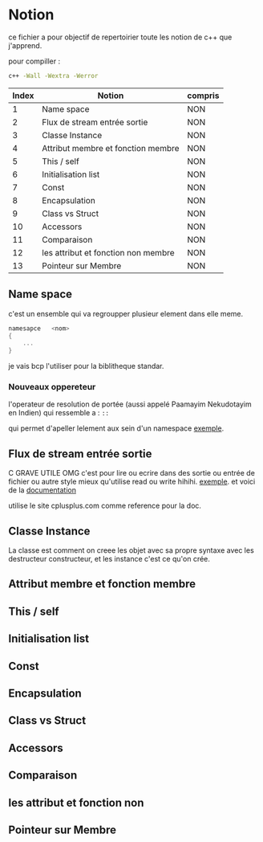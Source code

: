 # Notion

ce fichier a pour objectif de repertoirier toute les notion de c++ que j'apprend.

pour compiller :
```bash
c++ -Wall -Wextra -Werror
```

| Index | Notion                              | compris |
|-------|-------------------------------------|---------|
| 1     | Name space                          | NON     |
| 2     | Flux de stream entrée sortie        | NON     |
| 3     | Classe Instance                     | NON     |
| 4     | Attribut membre et fonction membre  | NON     |
| 5     | This / self                         | NON     |
| 6     | Initialisation list                 | NON     |
| 7     | Const                               | NON     |
| 8     | Encapsulation                       | NON     |
| 9     | Class vs Struct                     | NON     |
| 10    | Accessors                           | NON     |
| 11    | Comparaison                         | NON     |
| 12    | les attribut et fonction non membre | NON     |
| 13    | Pointeur sur Membre                 | NON     |

## Name space

c'est un ensemble qui va regroupper plusieur element dans elle meme.
```cpp
namesapce	<nom>
{
	...
}
```

je vais bcp l'utiliser pour la biblitheque standar.

### Nouveaux oppereteur

l'operateur de resolution de portée (aussi appelé Paamayim Nekudotayim en Indien) qui ressemble a :
```::```

qui permet d'apeller lelement aux sein d'un namespace
[exemple](./00_namespace/main.cpp).

## Flux de stream entrée sortie

C GRAVE UTILE OMG c'est pour lire ou ecrire dans des sortie ou entrée de fichier ou autre style mieux qu'utilise read ou write hihihi. [exemple](./01_stdio_streams/main.cpp).
et voici de la [documentation](https://cplusplus.com/reference/iostream/)

utilise le site cplusplus.com comme reference pour la doc.

## Classe Instance

La classe est comment on creee les objet avec sa propre syntaxe avec les destructeur constructeur, et les instance c'est ce qu'on crée.

## Attribut membre et fonction membre

## This / self

## Initialisation list

## Const

## Encapsulation

## Class vs Struct

## Accessors

## Comparaison

## les attribut et fonction non 

## Pointeur sur Membre